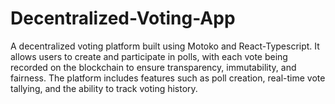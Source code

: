 # Decentralized-Voting-App
A decentralized voting platform built using Motoko and React-Typescript. It allows users to create and participate in polls, with each vote being recorded on the blockchain to ensure transparency, immutability, and fairness. The platform includes features such as poll creation, real-time vote tallying, and the ability to track voting history.
